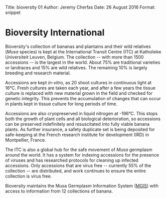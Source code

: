 Title:   bioversity 01
Author: Jeremy Cherfas
Date:   26 August 2016
Format: snippet

# Bioversity International

Bioversity's collection of bananas and plantains and their wild relatives (_Musa_ species) is kept at the International Transit Centre (ITC) at Katholieke Universiteit Leuven, Belgium. The collection -- with more than 1500 accessions -- is the largest in the world. About 75% are traditional varieties or landraces and 15% are wild relatives. The remaining 10% is largely breeding and research material.

Accessions are kept *in-vitro*, as 20 shoot cultures in continuous light at 16°C. Fresh cultures are taken each year, and after a few years the tissue culture is replaced with new material grown in the field and checked for genetic integrity. This prevents the accumulation of changes that can occur in plants kept in tissue culture for long periods of time.

Accessions are also cryopreserved in liquid nitrogen  at -196°C. This stops both the growth of plant cells and all biological deterioration, so accessions can be preserved indefinitely and resuscitated into fully viable banana plants. As further insurance, a safety duplicate set is being deposited for safe-keeping at the French research institute for development (IRD) in Montpellier, France.

The ITC is also a global hub for the safe movement of _Musa_ germplasm around the world. It has a system for indexing accessions for the presence of viruses and has researched protocols for cleaning up infected accessions. Only accessions that are virus free -- currently 55% of the collection -- are distributed, and work continues to ensure the entire collection is virus free.

Bioversity maintains the Musa Germplasm Information System ([MGIS][crop-diversity]) with access to information from 12 collections of banana.

[crop-diversity]: http://www.crop-diversity.org/mgis/
